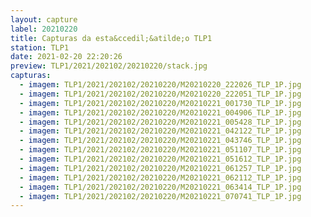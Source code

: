 ```yaml
---
layout: capture
label: 20210220
title: Capturas da esta&ccedil;&atilde;o TLP1
station: TLP1
date: 2021-02-20 22:20:26
preview: TLP1/2021/202102/20210220/stack.jpg
capturas:
  - imagem: TLP1/2021/202102/20210220/M20210220_222026_TLP_1P.jpg
  - imagem: TLP1/2021/202102/20210220/M20210220_222051_TLP_1P.jpg
  - imagem: TLP1/2021/202102/20210220/M20210221_001730_TLP_1P.jpg
  - imagem: TLP1/2021/202102/20210220/M20210221_004906_TLP_1P.jpg
  - imagem: TLP1/2021/202102/20210220/M20210221_005428_TLP_1P.jpg
  - imagem: TLP1/2021/202102/20210220/M20210221_042122_TLP_1P.jpg
  - imagem: TLP1/2021/202102/20210220/M20210221_043746_TLP_1P.jpg
  - imagem: TLP1/2021/202102/20210220/M20210221_051107_TLP_1P.jpg
  - imagem: TLP1/2021/202102/20210220/M20210221_051612_TLP_1P.jpg
  - imagem: TLP1/2021/202102/20210220/M20210221_061257_TLP_1P.jpg
  - imagem: TLP1/2021/202102/20210220/M20210221_062112_TLP_1P.jpg
  - imagem: TLP1/2021/202102/20210220/M20210221_063414_TLP_1P.jpg
  - imagem: TLP1/2021/202102/20210220/M20210221_070741_TLP_1P.jpg
---
```

